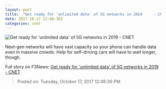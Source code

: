 ```yaml
---
layout: post
title:  "Get ready for 'unlimited data' of 5G networks in 2019     - CNET"
date: 2017-10-17 12:48:36Z
categories: cnet
---
```


![Get ready for 'unlimited data' of 5G networks in 2019     - CNET](https://cnet4.cbsistatic.com/img/pZ69XCoRLRvYVLVZMh4i_jXqGDU=/670x503/2017/10/15/c42a4c9f-4607-4d8c-b110-945af4a089bc/20170913-qualcomm-5g-map-02.jpg)

Next-gen networks will have vast capacity so your phone can handle data even in massive crowds. Help for self-driving cars will have to wait longer, though.


Full story on F3News: [Get ready for 'unlimited data' of 5G networks in 2019     - CNET](http://www.f3nws.com/n/HVrnZD)

> Posted on: Tuesday, October 17, 2017 12:48:36 PM
